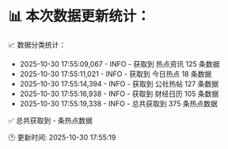 📊 本次数据更新统计：
==========================

📈 数据分类统计：
- 2025-10-30 17:55:09,067 - INFO - 获取到 热点资讯 125 条数据
- 2025-10-30 17:55:11,021 - INFO - 获取到 今日热点 18 条数据
- 2025-10-30 17:55:14,394 - INFO - 获取到 公社热帖 127 条数据
- 2025-10-30 17:55:16,938 - INFO - 获取到 财经日历 105 条数据
- 2025-10-30 17:55:19,338 - INFO - 总共获取到 375 条热点数据

✅ 总共获取到 - 条热点数据

🕐 更新时间: 2025-10-30 17:55:19
